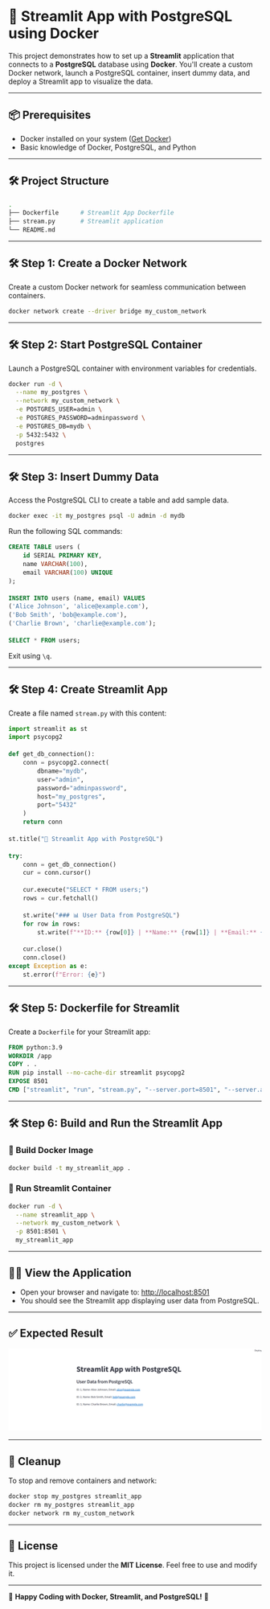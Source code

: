 # 🚀 Streamlit App with PostgreSQL using Docker

This project demonstrates how to set up a **Streamlit** application that connects to a **PostgreSQL** database using **Docker**. You'll create a custom Docker network, launch a PostgreSQL container, insert dummy data, and deploy a Streamlit app to visualize the data.

---

## 📦 Prerequisites
- Docker installed on your system ([Get Docker](https://docs.docker.com/get-docker/))
- Basic knowledge of Docker, PostgreSQL, and Python

---

## 🛠️ Project Structure

```bash
.
├── Dockerfile      # Streamlit App Dockerfile
├── stream.py       # Streamlit application
└── README.md
```

---

## 🛠️ Step 1: Create a Docker Network
Create a custom Docker network for seamless communication between containers.

```bash
docker network create --driver bridge my_custom_network
```

---

## 🛠️ Step 2: Start PostgreSQL Container
Launch a PostgreSQL container with environment variables for credentials.

```bash
docker run -d \
  --name my_postgres \
  --network my_custom_network \
  -e POSTGRES_USER=admin \
  -e POSTGRES_PASSWORD=adminpassword \
  -e POSTGRES_DB=mydb \
  -p 5432:5432 \
  postgres
```

---

## 🛠️ Step 3: Insert Dummy Data
Access the PostgreSQL CLI to create a table and add sample data.

```bash
docker exec -it my_postgres psql -U admin -d mydb
```

Run the following SQL commands:

```sql
CREATE TABLE users (
    id SERIAL PRIMARY KEY,
    name VARCHAR(100),
    email VARCHAR(100) UNIQUE
);

INSERT INTO users (name, email) VALUES
('Alice Johnson', 'alice@example.com'),
('Bob Smith', 'bob@example.com'),
('Charlie Brown', 'charlie@example.com');

SELECT * FROM users;
```
Exit using `\q`.

---

## 🛠️ Step 4: Create Streamlit App
Create a file named `stream.py` with this content:

```python
import streamlit as st
import psycopg2

def get_db_connection():
    conn = psycopg2.connect(
        dbname="mydb",
        user="admin",
        password="adminpassword",
        host="my_postgres",
        port="5432"
    )
    return conn

st.title("🌟 Streamlit App with PostgreSQL")

try:
    conn = get_db_connection()
    cur = conn.cursor()

    cur.execute("SELECT * FROM users;")
    rows = cur.fetchall()

    st.write("### 📊 User Data from PostgreSQL")
    for row in rows:
        st.write(f"**ID:** {row[0]} | **Name:** {row[1]} | **Email:** {row[2]}")

    cur.close()
    conn.close()
except Exception as e:
    st.error(f"Error: {e}")
```

---

## 🛠️ Step 5: Dockerfile for Streamlit
Create a `Dockerfile` for your Streamlit app:

```dockerfile
FROM python:3.9
WORKDIR /app
COPY . .
RUN pip install --no-cache-dir streamlit psycopg2
EXPOSE 8501
CMD ["streamlit", "run", "stream.py", "--server.port=8501", "--server.address=0.0.0.0"]
```

---

## 🛠️ Step 6: Build and Run the Streamlit App
### 🔨 Build Docker Image
```bash
docker build -t my_streamlit_app .
```

### 🚀 Run Streamlit Container
```bash
docker run -d \
  --name streamlit_app \
  --network my_custom_network \
  -p 8501:8501 \
  my_streamlit_app
```

---

## 🧑‍💻 View the Application
- Open your browser and navigate to: [http://localhost:8501](http://localhost:8501)
- You should see the Streamlit app displaying user data from PostgreSQL.

---

## ✅ Expected Result

![App showing successful database connection](image.png)

---

## 🧹 Cleanup
To stop and remove containers and network:

```bash
docker stop my_postgres streamlit_app
docker rm my_postgres streamlit_app
docker network rm my_custom_network
```

---

## 📜 License
This project is licensed under the **MIT License**. Feel free to use and modify it.

---

🚀 **Happy Coding with Docker, Streamlit, and PostgreSQL!** 🚀

